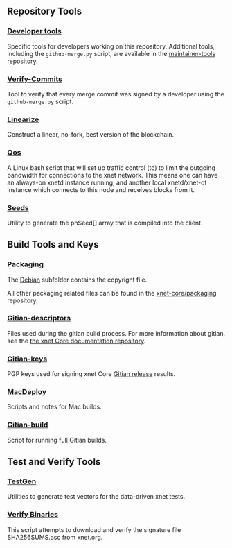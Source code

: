 Repository Tools
---------------------

### [Developer tools](/contrib/devtools) ###
Specific tools for developers working on this repository.
Additional tools, including the `github-merge.py` script, are available in the [maintainer-tools](https://github.com/xnet-core/xnet-maintainer-tools) repository.

### [Verify-Commits](/contrib/verify-commits) ###
Tool to verify that every merge commit was signed by a developer using the `github-merge.py` script.

### [Linearize](/contrib/linearize) ###
Construct a linear, no-fork, best version of the blockchain.

### [Qos](/contrib/qos) ###

A Linux bash script that will set up traffic control (tc) to limit the outgoing bandwidth for connections to the xnet network. This means one can have an always-on xnetd instance running, and another local xnetd/xnet-qt instance which connects to this node and receives blocks from it.

### [Seeds](/contrib/seeds) ###
Utility to generate the pnSeed[] array that is compiled into the client.

Build Tools and Keys
---------------------

### Packaging ###
The [Debian](/contrib/debian) subfolder contains the copyright file.

All other packaging related files can be found in the [xnet-core/packaging](https://github.com/xnet-core/packaging) repository.

### [Gitian-descriptors](/contrib/gitian-descriptors) ###
Files used during the gitian build process. For more information about gitian, see the [the xnet Core documentation repository](https://github.com/xnet-core/docs).

### [Gitian-keys](/contrib/gitian-keys)
PGP keys used for signing xnet Core [Gitian release](/doc/release-process.md) results.

### [MacDeploy](/contrib/macdeploy) ###
Scripts and notes for Mac builds.

### [Gitian-build](/contrib/gitian-build.py) ###
Script for running full Gitian builds.

Test and Verify Tools
---------------------

### [TestGen](/contrib/testgen) ###
Utilities to generate test vectors for the data-driven xnet tests.

### [Verify Binaries](/contrib/verifybinaries) ###
This script attempts to download and verify the signature file SHA256SUMS.asc from xnet.org.

